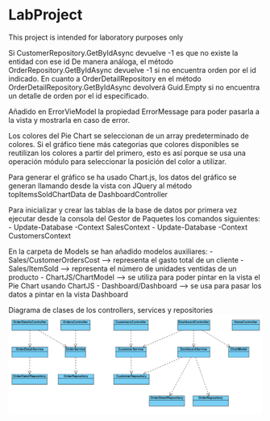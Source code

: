# LabProject
This project is intended for laboratory purposes only

Si CustomerRepository.GetByIdAsync devuelve -1 es que no existe la entidad con ese id
De manera análoga, el método OrderRepository.GetByIdAsync devuelve -1 si no encuentra
orden por el id indicado.
En cuanto a OrderDetailRepository en el método OrderDetailRepository.GetByIdAsync devolverá
Guid.Empty si no encuentra un detalle de orden por el id especificado.

Añadido en ErrorVieModel la propiedad ErrorMessage para poder pasarla a la vista y mostrarla en caso de error.

Los colores del Pie Chart se seleccionan de un array predeterminado de colores. Si el gráfico tiene más categorias 
que colores disponibles se reutilizan los colores a partir del primero, esto es así porque se usa una operación módulo
para seleccionar la posición del color a utilizar.

Para generar el gráfico se ha usado Chart.js, los datos del gráfico se generan llamando desde la vista con JQuery al método 
topItemsSoldChartData de DashboardController

Para inicializar y crear las tablas de la base de datos por primera vez ejecutar desde 
la consola del Gestor de Paquetes los comandos siguientes: 
	- Update-Database -Context SalesContext
	- Update-Database -Context CustomersContext

En la carpeta de Models se han añadido modelos auxiliares:
	- Sales/CustomerOrdersCost --> representa el gasto total de un cliente
	- Sales/ItemSold --> representa el número de unidades ventidas de un producto
	- ChartJS/ChartModel --> se utiliza para poder pintar en la vista el Pie Chart usando ChartJS
	- Dashboard/Dashboard --> se usa para pasar los datos a pintar en la vista Dashboard

Diagrama de clases de los controllers, services y repositories
![Descripción de la imagen](DiagramaClases.png)

